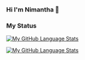 ### Hi I'm Nimantha 👋


### My Status

[![My GitHub Language Stats](https://github-readme-stats.vercel.app/api?username=Nimantha815&show_icons=true&hide_border=true)]()

[![My GitHub Language Stats](https://github-readme-stats.vercel.app/api/top-langs/?username=Nimantha815&langs_count=5&theme=tokyonight)]()

<!--
**Nimantha815/Nimantha815** is a ✨ _special_ ✨ repository because its `README.md` (this file) appears on your GitHub profile.

Here are some ideas to get you started:

- 🔭 I’m currently working on ...
- 🌱 I’m currently learning ...
- 👯 I’m looking to collaborate on ...
- 🤔 I’m looking for help with ...
- 💬 Ask me about ...
- 📫 How to reach me: ...
- 😄 Pronouns: ...
- ⚡ Fun fact: ...
-->
